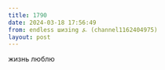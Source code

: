 ```yaml
---
title: 1790
date: 2024-03-18 17:56:49
from: endless шизing ⍼ (channel1162404975)
layout: post
---
```


жизнь люблю
